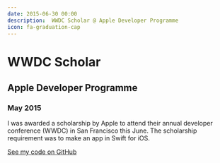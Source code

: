 ```yaml
---
date: 2015-06-30 00:00
description:  WWDC Scholar @ Apple Developer Programme
icon: fa-graduation-cap
---
```

# WWDC Scholar
## Apple Developer Programme
### May 2015

I was awarded a scholarship by Apple to attend their annual developer conference (WWDC) in San Francisco this June. The scholarship requirement was to make an app in Swift for iOS. 

[See my code on GitHub](https://github.com/Oliver-Binns/WWDC-15)
